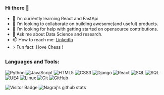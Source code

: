 ### Hi there 👋



<!--
**nagraj98/nagraj98** is a ✨ _special_ ✨ repository because its `README.md` (this file) appears on your GitHub profile.

Here are some ideas to get you started:

- 🔭 I’m currently working on ...
- 🌱 I’m currently learning ...
- 👯 I’m looking to collaborate on ...
- 🤔 I’m looking for help with ...
- 💬 Ask me about ...
- 📫 How to reach me: ...
- 😄 Pronouns: ...
- ⚡ Fun fact: ...
-->


- 🌱 I’m currently learning React and FastApi
- 👯 I’m looking to collaborate on building awesome(and useful) products.
- 🤔 I’m looking for help with getting started on opensource contributions.
- 💬 Ask me about Data Science and research.
- 📫 How to reach me: [LinkedIn](https://www.linkedin.com/in/nagraj-deshmukh/)
- ⚡ Fun fact: I love Chess !

<h3 align="left">Languages and Tools:</h3>

![Python](https://img.shields.io/badge/-Python-black?style=plastic&logo=Python)
![JavaScript](https://img.shields.io/badge/-JavaScript-yellow?style=plastic&logo=Javascript&logoColor=white)
![HTML5](https://img.shields.io/badge/-HTML5-E34F26?style=flat-square&logo=html5&logoColor=white)
![CSS3](https://img.shields.io/badge/-CSS3-1572B6?style=plastic&logo=css3)
![Django](https://img.shields.io/badge/Django-232F7E?style=plastic&logo=Django)
![React](https://img.shields.io/badge/-React-black?style=plastic&logo=React)
![SQL](https://img.shields.io/badge/-MySQL-success?style=plastic&logo=MySQL&logoColor=black)
![SQL](https://img.shields.io/badge/-PostgreSQL-blue?style=plastic&logo=Postgresql&logoColor=black)
![UE4](https://img.shields.io/badge/-UE4-black?style=plastic&logo=UnrealEngine)
![Linux](https://img.shields.io/badge/-Linux-red?style=plastic&logo=Linux&logoColor=black)
![Git](https://img.shields.io/badge/-Git-black?style=plastic&logo=git)
![GitHub](https://img.shields.io/badge/-GitHub-181717?style=plastic&logo=github) 

![Visitor Badge](https://visitor-badge.laobi.icu/badge?page_id=nagraj98.nagraj98)
![Nagraj's github stats](https://github-readme-stats.vercel.app/api?username=nagraj98&show_icons=true&title_color=EEFCEF&icon_color=EEFCEF&text_color=00B0E0&bg_color=151515)
